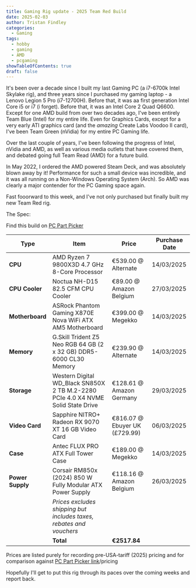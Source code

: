 ```yaml
---
title: Gaming Rig update - 2025 Team Red Build
date: 2025-02-03
author: Tristan Findley
categories:
  - Gaming
tags:
  - hobby
  - gaming
  - AMD
  - pcgaming
showTableOfContents: true
draft: false
---
```


It's been over a decade since I built my last Gaming PC  (a i7-6700k Intel Skylake rig), and three years since I purchased my gaming laptop - a Lenovo Legion 5 Pro (i7-12700H). Before that, it was aa first generation Intel Core i5 or i7 (i forget). Before that, it was an Intel Core 2 Quad Q6600. Except for one AMD build from over two decades ago, I've been entirely Team Blue (Intel) for my entire life. Even for Graphics Cards, except for a very early ATI graphics card (and the *amazing* Create Labs Voodoo II card), I've been Team Green (nVidia) for my entire PC Gaming life.

Over the last couple of years, I've been following the progress of Intel, nVidia and AMD, as well as various media outlets that have covered them, and debated going full Team Read (AMD) for a future build.

In May 2022, I ordered the AMD powered Steam Deck, and was absolutely blown away by it! Performance for such a small device was incredible, and it was all running on a Non-Windows Operating System (Arch). So AMD was clearly a major contender for the PC Gaming space again. 

Fast fooorward to this week, and I've not only purchased but finally built my new Team Red rig.

The Spec:

Find this build on [PC Part Picker](https://be.pcpartpicker.com/user/TFindley/saved/mq6x23)

| Type              | Item                                                                              | Price                         | Purchase Date |
|-------------------|-----------------------------------------------------------------------------------|-------------------------------|---------------|
| **CPU**           | AMD Ryzen 7 9800X3D 4.7 GHz 8-Core Processor                                      | €539.00 @ Alternate           | 14/03/2025    |
| **CPU Cooler**    | Noctua NH-D15 82.5 CFM CPU Cooler                                                 | €89.00 @ Amazon Belgium       | 27/03/2025    |
| **Motherboard**   | ASRock Phantom Gaming X870E Nova WiFi ATX AM5 Motherboard                         | €399.00 @ Megekko             | 14/03/2025    |
| **Memory**        | G.Skill Trident Z5 Neo RGB 64 GB (2 x 32 GB) DDR5-6000 CL30 Memory                | €239.90 @ Alternate           | 14/03/2025    |
| **Storage**       | Western Digital WD_Black SN850X 2 TB M.2-2280 PCIe 4.0 X4 NVME Solid State Drive  | €128.61 @ Amazon Germany      | 29/03/2025    |
| **Video Card**    | Sapphire NITRO+ Radeon RX 9070 XT 16 GB Video Card                                | €816.07 @ Ebuyer UK (£729.99) | 06/03/2025    |
| **Case**          | Antec FLUX PRO ATX Full Tower Case                                                | €189.00 @ Megekko             | 14/03/2025    |
| **Power Supply**  | Corsair RM850x (2024) 850 W Fully Modular ATX Power Supply                        | €118.16 @ Amazon Belgium      | 26/03/2025    |
|                   | *Prices excludes shipping but includes taxes, rebates and vouchers*               |                               |               |
|                   | **Total**                                                                         | **€2517.84**                  |               |

Prices are listed purely for recording pre-USA-tariff (2025) pricing and for comparison against [PC Part Picker link](https://be.pcpartpicker.com/user/TFindley/saved/mq6x23)/pricing

Hopefully I'll get to put this rig through its paces over the coming weeks and report back.